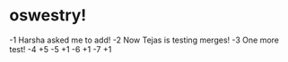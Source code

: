 # oswestry!

-1 Harsha asked me to add!
-2 Now Tejas is testing merges!
-3 One more test!
-4 +5
-5 +1
-6 +1
-7 +1
